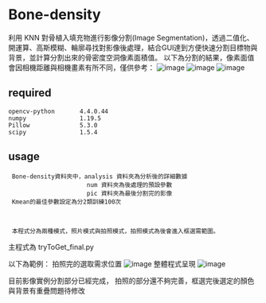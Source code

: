 # Bone-density
利用 KNN 對骨植入填充物進行影像分割(Image Segmentation)，透過二值化、開運算、高斯模糊、輪廓尋找對影像後處理，結合GUI達到方便快速分割目標物與背景，並計算分割出來的骨密度空洞像素面積值。
以下為分割的結果，像素面值會因相機距離與相機畫素有所不同，僅供參考：
![image](https://user-images.githubusercontent.com/82528634/134306212-a592938f-93ce-4a98-8e9b-1d5de606c707.png)
![image](https://user-images.githubusercontent.com/82528634/134306249-8b1c38d5-8d99-4209-ad66-085468c67cf6.png)
![image](https://user-images.githubusercontent.com/82528634/134306257-f7c01ff4-6cf1-4c19-9a3b-f86184711435.png)



required
---------------------------------------------------------------------
    opencv-python       4.4.0.44
    numpy               1.19.5
    Pillow              5.3.0
    scipy               1.5.4
    
    
usage
--------------------------------------------------------
     Bone-density資料夾中，analysis 資料夾為分析後的詳細數據
                          num 資料夾為後處理的預設參數
                          pic 資料夾為最後分割完的影像
     Kmean的最佳參數設定為分2類訓練100次
    
                     
                          
     本程式分為兩種模式，照片模式與拍照模式，拍照模式為後會進入框選需範圍。


主程式為 tryToGet_final.py

以下為範例：
拍照完的選取需求位置
![image](https://user-images.githubusercontent.com/82528634/134316046-2f470e1a-0046-4e5b-bc80-1acfdd31ff33.png)
整體程式呈現
![image](https://user-images.githubusercontent.com/82528634/134316025-728c5954-a1f6-47c5-be28-ee7f64a75772.png)
     

目前影像實例分割部分已經完成，
拍照的部分還不夠完善，框選完後選定的顏色與背景有重疊問題待修改
     





